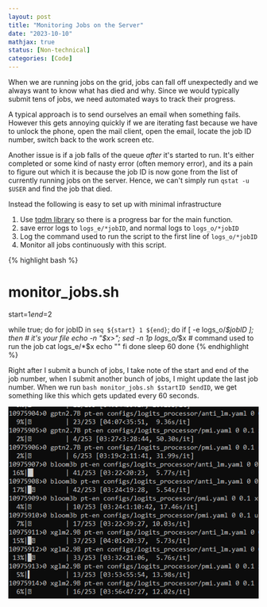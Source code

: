 ```yaml
--- 
layout: post
title: "Monitoring Jobs on the Server"
date: "2023-10-10"
mathjax: true
status: [Non-technical]
categories: [Code]
---
```



When we are running jobs on the grid, jobs can fall off unexpectedly and we always want to know
what has died and why. Since we would typically submit tens of jobs, we need automated ways to track
their progress. 

A typical approach is to send ourselves an email when something fails. However this
gets annoying quickly if we are iterating fast because we have to unlock the phone,
open the mail client, open the email, locate the job ID number, switch back to the work
screen etc.

Another issue is if a job falls of the queue *after* it's started to run. It's either completed or some kind of nasty error (often memory error), and its a pain to figure out which it is because the job ID is now gone from
the list of currently running jobs on the server. Hence, we can't simply run `qstat -u $USER` and find the job that died. 

Instead the following is easy to set up with minimal infrastructure

1. Use [tqdm library](https://tqdm.github.io/) so there is a progress bar for the main function.
2. save error logs to `logs_e/*jobID`, and normal logs to `logs_o/*jobID`
3. Log the command used to run the script to the first line of `logs_o/*jobID`
4. Monitor all jobs continuously with this script.

{% highlight bash %}
# monitor_jobs.sh
start=$1
end=$2

while true; do
  for jobID in `seq ${start} 1 ${end}`; do
    if [ -e logs_o/*$jobID ]; then # it's your file
      echo -n "$x>"; sed -n 1p logs_o/*$x # command used to run the job
      cat logs_e/*$x
      echo "" 
    fi
  done
  sleep 60
done
{% endhighlight %}

Right after I submit a bunch of jobs, I take note of the start and end of the job number, when
I submit another bunch of jobs, I might update the last job number. When we run `bash
monitor_jobs.sh $startID $endID`, we get something like this which gets updated every 60
seconds.

![Fig1](/assets/logs_tqdm.png)


